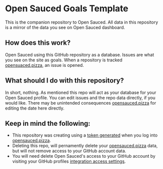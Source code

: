 # Open Sauced Goals Template

This is the companion repository to Open Sauced. All data in this repository is a mirror of the data you see on Open Sauced dashboard.

## How does this work?
Open Sauced using this GitHub repository as a database. Issues are what you see on the site as goals. When a repository is tracked [opensuaced.pizza](https://opensauced.pizza), an issue is opened. 

## What should I do with this repository?

In short, nothing. As mentioned this repo will act as your database for your Open Sauced profile. You can edit issues and the repo data directly, if you would like. There may be unintended consequences [opensauced.pizza](https://opensauced.pizza) for editing the date here directly. 

## Keep in mind the following:
- This repository was creating using a [token generated](https://github.com/bdougie/open-sauced/blob/master/src/lib/identityActions.js) when you log into [opensauced.pizza](https://opensauced.pizza). 
- Deleting this repo, will pernamently delete your [opensauced.pizza](https://opensauced.pizza) data, but will not remove access to your GitHub account data.
- You will need delete Open Sauced's access to your GitHub account by visiting your GitHub profiles [integration access settings](https://github.com/settings/apps/authorizations).
